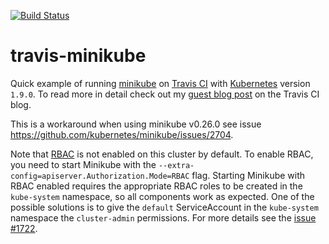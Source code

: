 [![Build Status](https://travis-ci.org/LiliC/travis-minikube.svg?branch=master)](https://travis-ci.org/LiliC/travis-minikube)

# travis-minikube

Quick example of running [minikube](https://github.com/kubernetes/minikube) on [Travis CI](https://travis-ci.org/) with [Kubernetes](https://github.com/kubernetes/kubernetes) version `1.9.0`.
To read more in detail check out my [guest blog post](https://blog.travis-ci.com/2017-10-26-running-kubernetes-on-travis-ci-with-minikube) on the Travis CI blog.

This is a workaround when using minikube v0.26.0 see issue https://github.com/kubernetes/minikube/issues/2704.

Note that [RBAC](https://kubernetes.io/docs/reference/access-authn-authz/rbac/) is not enabled on this cluster by default. To enable RBAC, you need to start Minikube with the `--extra-config=apiserver.Authorization.Mode=RBAC` flag.
Starting Minikube with RBAC enabled requires the appropriate RBAC roles to be created in the `kube-system` namespace, so all components work as expected. One of the possible solutions is to give the `default` ServiceAccount in the `kube-system` namespace the `cluster-admin` permissions. For more details see the [issue #1722](https://github.com/kubernetes/minikube/issues/1722).
